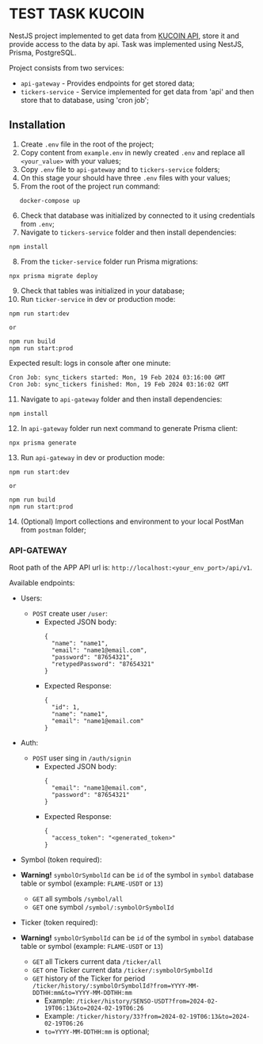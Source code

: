 # TEST TASK KUCOIN

NestJS project implemented to get data from [KUCOIN API](https://www.kucoin.com/docs/websocket/spot-trading/public-channels/all-tickers), store it and provide access to the data by api. Task was implemented using NestJS, Prisma, PostgreSQL.

Project consists from two services:

- `api-gateway` - Provides endpoints for get stored data;
- `tickers-service` - Service implemented for get data from 'api' and then store that to database, using 'cron job';

## Installation

1. Create `.env` file in the root of the project;
2. Copy content from `example.env` in newly created `.env` and replace all `<your_value>` with your values;
3. Copy `.env` file to `api-gateway` and to `tickers-service` folders;
4. On this stage your should have three `.env` files with your values;
5. From the root of the project run command:

```
   docker-compose up
```

6. Check that database was initialized by connected to it using credentials from `.env`;
7. Navigate to `tickers-service` folder and then install dependencies:

```
npm install
```

8. From the `ticker-service` folder run Prisma migrations:

```
npx prisma migrate deploy
```

9. Check that tables was initialized in your database;
10. Run `ticker-service` in dev or production mode:

```
npm run start:dev

or

npm run build
npm run start:prod
```

Expected result: logs in console after one minute:

```
Cron Job: sync_tickers started: Mon, 19 Feb 2024 03:16:00 GMT
Cron Job: sync_tickers finished: Mon, 19 Feb 2024 03:16:02 GMT
```

11. Navigate to `api-gateway` folder and then install dependencies:

```
npm install
```

12. In `api-gateway` folder run next command to generate Prisma client:

```
npx prisma generate
```

13. Run `api-gateway` in dev or production mode:

```
npm run start:dev

or

npm run build
npm run start:prod
```

14. (Optional) Import collections and environment to your local PostMan from `postman` folder;

### API-GATEWAY

Root path of the APP API url is: `http://localhost:<your_env_port>/api/v1`.

Available endpoints:

- Users:

  - `POST` create user `/user`:
    - Expected JSON body:
      ```
      {
        "name": "name1",
        "email": "name1@email.com",
        "password": "87654321",
        "retypedPassword": "87654321"
      }
      ```
    - Expected Response:
      ```
      {
        "id": 1,
        "name": "name1",
        "email": "name1@email.com"
      }
      ```

- Auth:

  - `POST` user sing in `/auth/signin`
    - Expected JSON body:
      ```
      {
        "email": "name1@email.com",
        "password": "87654321"
      }
      ```
    - Expected Response:
      ```
      {
        "access_token": "<generated_token>"
      }
      ```

- Symbol (token required):
- **Warning!** `symbolOrSymbolId` can be `id` of the symbol in `symbol` database table or symbol (example: `FLAME-USDT` or `13`)

  - `GET` all symbols `/symbol/all`
  - `GET` one symbol `/symbol/:symbolOrSymbolId`

- Ticker (token required):
- **Warning!** `symbolOrSymbolId` can be `id` of the symbol in `symbol` database table or symbol (example: `FLAME-USDT` or `13`)
  - `GET` all Tickers current data `/ticker/all`
  - `GET` one Ticker current data `/ticker/:symbolOrSymbolId`
  - `GET` history of the Ticker for period `/ticker/history/:symbolOrSymbolId?from=YYYY-MM-DDTHH:mm&to=YYYY-MM-DDTHH:mm`
    - Example: `/ticker/history/SENSO-USDT?from=2024-02-19T06:13&to=2024-02-19T06:26`
    - Example: `/ticker/history/33?from=2024-02-19T06:13&to=2024-02-19T06:26`
    - `to=YYYY-MM-DDTHH:mm` is optional;

